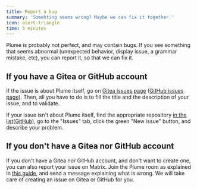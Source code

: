 ```yaml
---
title: Report a bug
summary: 'Somehting seems wrong? Maybe we can fix it together.'
icon: alert-triangle
time: 5 minutes
---
```


Plume is probably not perfect, and may contain bugs. If you see something that seems
abnormal (unexpected behavior, display issue, a grammar mistake, etc), you can report it, so that we can fix it.

## If you have a Gitea or GitHub account

If the issue is about Plume itself, go on [Gitea issues page](https://git.joinplu.me/Plume/Plume/issues/new) ([GitHub issues page](https://github.com/Plume-org/Plume/issues/new?assignees=&labels=C%3A+Bug&template=bug_report.md&title=)).
Then, all you have to do is to fill the title and the description of your issue, and to validate.

If your issue isn't about Plume itself, find the appropriate repository [in the list](https://git.joinplu.me/Plume)([GitHub](https://github.com/Plume-org)), go to the "Issues"
tab, click the green "New issue" button, and describe your problem.

## If you don't have a Gitea nor GitHub account

If you don't have a Gitea nor GitHub account, and don't want to create one, you can also report your issue on Matrix.
Join the Plume room as explained in [this guide](../discussion/), and send a message explaining what is wrong.
We will take care of creating an issue on Gitea or GitHub for you.
